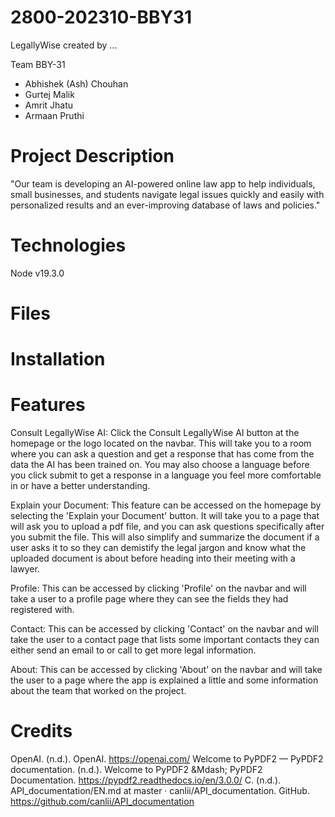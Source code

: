# 2800-202310-BBY31
LegallyWise created by ...

Team BBY-31

- Abhishek (Ash) Chouhan
- Gurtej Malik
- Amrit Jhatu
- Armaan Pruthi


# Project Description

"Our team is developing an AI-powered online law app to help individuals, small businesses, and students navigate legal issues quickly and easily with personalized results and an ever-improving database of laws and policies."


# Technologies

Node v19.3.0


# Files



# Installation



# Features

Consult LegallyWise AI: Click the Consult LegallyWise AI button at the homepage or the logo located on the navbar. This will take you to a room where you can ask a question and get a response that has come from the data the AI has been trained on. You may also choose a language before you click submit to get a response in a language you feel more comfortable in or have a better understanding.

Explain your Document: This feature can be accessed on the homepage by selecting the 'Explain your Document' button. It will take you to a page that will ask you to upload a pdf file, and you can ask questions specifically after you submit the file. This will also simplify and summarize the document if a user asks it to so they can demistify the legal jargon and know what the uploaded document is about before heading into their meeting with a lawyer. 

Profile: This can be accessed by clicking 'Profile' on the navbar and will take a user to a profile page where they can see the fields they had registered with. 

Contact: This can be accessed by clicking 'Contact' on the navbar and will take the user to a contact page that lists some important contacts they can either send an email to or call to get more legal information. 

About: This can be accessed by clicking 'About' on the navbar and will take the user to a page where the app is explained a little and some information about the team that worked on the project.




# Credits
OpenAI. (n.d.). OpenAI. https://openai.com/
Welcome to PyPDF2 &mdash; PyPDF2 documentation. (n.d.). Welcome to PyPDF2 &Mdash; PyPDF2 Documentation. https://pypdf2.readthedocs.io/en/3.0.0/
C. (n.d.). API_documentation/EN.md at master · canlii/API_documentation. GitHub. https://github.com/canlii/API_documentation

